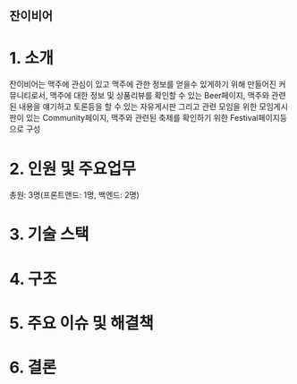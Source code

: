 ## 잔이비어

# 1. 소개
잔이비어는 맥주에 관심이 있고 맥주에 관한 정보를 얻을수 있게하기 위해 만들어진 커뮤니티로서, 맥주에 대한 정보 및 상품리뷰를 확인할 수 있는 Beer페이지, 맥주와 관련된 내용을 얘기하고 토론등을 할 수 있는 자유게시판 그리고 관련 모임을 위한 모임게시판이 있는 Community페이지, 맥주와 관련된 축제를 확인하기 위한 Festival페이지등으로 구성

# 2. 인원 및 주요업무
총원: 3명(프론트앤드: 1명, 백엔드: 2명)



# 3. 기술 스택

# 4. 구조

# 5. 주요 이슈 및 해결책

# 6. 결론
